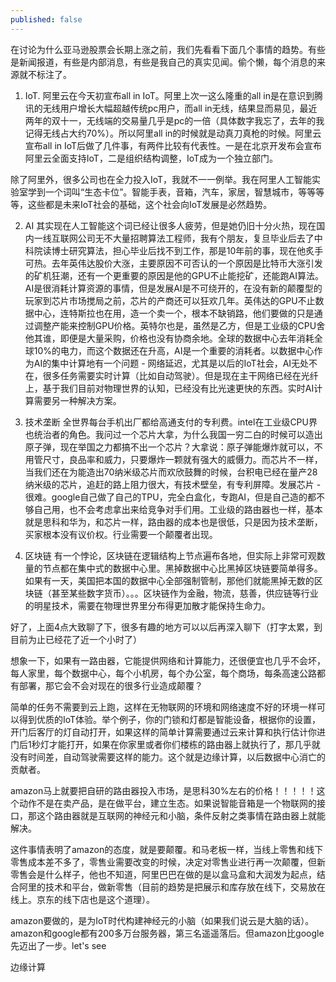 ```yaml
---
published: false
---
```


在讨论为什么亚马逊股票会长期上涨之前，我们先看看下面几个事情的趋势。有些是新闻报道，有些是内部消息，有些是我自己的真实见闻。偷个懒，每个消息的来源就不标注了。

1. IoT. 
阿里云在今天初宣布all in IoT。阿里上次一这么隆重的all in是在意识到腾讯的无线用户增长大幅超越传统pc用户，而all in无线，结果显而易见，最近两年的双十一，无线端的交易量几乎是pc的一倍（具体数字我忘了，去年的我记得无线占大约70%）。所以阿里all in的时候就是动真刀真枪的时候。阿里云宣布all in IoT后做了几件事，有两件比较有代表性。一是在北京开发布会宣布阿里云全面支持IoT，二是组织结构调整，IoT成为一个独立部门。

除了阿里外，很多公司也在全力投入IoT，我就不一一例举。我在阿里人工智能实验室学到一个词叫“生态卡位”。智能手表，音箱，汽车，家居，智慧城市，等等等等，这些都是未来IoT社会的基础，这个社会向IoT发展是必然趋势。

2. AI
其实现在人工智能这个词已经让很多人疲劳，但是她仍旧十分火热，现在国内一线互联网公司无不大量招聘算法工程师，我有个朋友，复旦毕业后去了中科院读博士研究算法，担心毕业后找不到工作，那是10年前的事，现在他炙手可热。去年英伟达股价大涨，主要原因不可否认的一个原因是比特币大涨引发的矿机狂潮，还有一个更重要的原因是他的GPU不止能挖矿，还能跑AI算法。AI是很消耗计算资源的事情，但是发展AI是不可绕开的，在没有新的颠覆型的玩家到芯片市场搅局之前，芯片的产商还可以狂欢几年。英伟达的GPU不止数据中心，连特斯拉也在用，造一个卖一个，根本不缺销路，他们要做的只是通过调整产能来控制GPU价格。英特尔也是，虽然是乙方，但是工业级的CPU舍他其谁，即便是大量采购，价格也没有协商余地。全球的数据中心去年消耗全球10%的电力，而这个数据还在升高，AI是一个重要的消耗者。以数据中心作为AI的集中计算地有一个问题 - 网络延迟，尤其是以后的IoT社会，AI无处不在，很多任务需要实时计算（比如自动驾驶）。但是现在主干网络已经在光纤上，基于我们目前对物理世界的认知，已经没有比光速更快的东西。实时AI计算需要另一种解决方案。


3. 技术垄断
全世界每台手机出厂都给高通支付的专利费。intel在工业级CPU界也统治者的角色。我问过一个芯片大拿，为什么我国一穷二白的时候可以造出原子弹，现在举国之力都搞不出一个芯片？大拿说：原子弹能爆炸就可以，不用管尺寸，良品率和威力，只要爆炸一颗就有强大的威慑力。而芯片不一样，当我们还在为能造出70纳米级芯片而欢欣鼓舞的时候，台积电已经在量产28纳米级的芯片，追赶的路上阻力很大，有技术壁垒，有专利屏障。发展芯片 - 很难。google自己做了自己的TPU，完全白盒化，专跑AI，但是自己造的都不够自己用，也不会考虑拿出来给竞争对手们用。工业级的路由器也一样，基本就是思科和华为，和芯片一样，路由器的成本也是很低，只是因为技术垄断，买家根本没有议价权。行业需要一个颠覆者出现。


4. 区块链
有一个悖论，区块链在逻辑结构上节点遍布各地，但实际上非常可观数量的节点都在集中式的数据中心里。黑掉数据中心比黑掉区块链要简单得多。如果有一天，美国把本国的数据中心全部强制管制，那他们就能黑掉无数的区块链（甚至某些数字货币）。。。区块链作为金融，物流，慈善，供应链等行业的明星技术，需要在物理世界里分布得更加散才能保持生命力。



好了，上面4点大致聊了下，很多有趣的地方可以以后再深入聊下（打字太累，到目前为止已经花了近一个小时了）

想象一下，如果有一路由器，它能提供网络和计算能力，还很便宜也几乎不会坏，每人家里，每个数据中心，每个小机房，每个办公室，每个商场，每条高速公路都有部署，那它会不会对现在的很多行业造成颠覆？


简单的任务不需要到云上跑，这样在无物联网的环境和网络速度不好的环境一样可以得到优质的IoT体验。举个例子，你的门锁和灯都是智能设备，根据你的设置，开门后客厅的灯自动打开，如果这样的简单计算需要通过云来计算和执行估计你进门后1秒灯才能打开，如果在你家里或者你们楼栋的路由器上就执行了，那几乎就没有时间差，自动驾驶需要这样的能力。这个就是边缘计算，以后数据中心消亡的贡献者。

amazon马上就要把自研的路由器投入市场，是思科30%左右的价格！！！！！这个动作不是在卖产品，是在做平台，建立生态。如果说智能音箱是一个物联网的接口，那这个路由器就是互联网的神经元和小脑，条件反射之类事情在路由器上就能解决。

这件事情表明了amazon的态度，就是要颠覆。和马老板一样，当线上零售和线下零售成本差不多了，零售业需要改变的时候，决定对零售业进行再一次颠覆，但新零售会是什么样子，他也不知道，阿里巴巴在做的是以盒马盒和大润发为起点，结合阿里的技术和平台，做新零售（目前的趋势是把展示和库存放在线下，交易放在线上。京东的线下店也是这个道理）。

amazon要做的，是为IoT时代构建神经元的小脑（如果我们说云是大脑的话）。amazon和google都有200多万台服务器，第三名遥遥落后。但amazon比google先迈出了一步。let's see












边缘计算